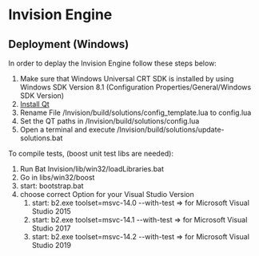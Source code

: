 # Invision Engine

## Deployment (Windows)

In order to deplay the Invision Engine follow these steps below:
1. Make sure that Windows Universal CRT SDK is installed by using Windows SDK Version 8.1 (Configuration Properties/General/Windows SDK Version)
1. [Install Qt](https://www.qt.io)
1. Rename File /Invision/build/solutions/config_template.lua to config.lua
1. Set the QT paths in  /Invision/build/solutions/config.lua
1. Open a terminal and execute /Invision/build/solutions/update-solutions.bat


To compile tests, (boost unit test libs are needed):
1. Run Bat Invision/lib/win32/loadLibraries.bat
1. Go in libs/win32/boost
1. start: bootstrap.bat
1. choose correct Option for your Visual Studio Version
    1. start: b2.exe toolset=msvc-14.0 --with-test => for Microsoft Visual Studio 2015
    1. start: b2.exe toolset=msvc-14.1 --with-test => for Microsoft Visual Studio 2017
    1. start: b2.exe toolset=msvc-14.2 --with-test => for Microsoft Visual Studio 2019


